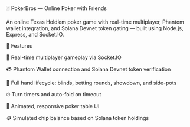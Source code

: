 🃏 PokerBros — Online Poker with Friends

An online Texas Hold’em poker game with real-time multiplayer, Phantom wallet integration, and Solana Devnet token gating — built using Node.js, Express, and Socket.IO.

🚀 Features

💬 Real-time multiplayer gameplay via Socket.IO

💳 Phantom Wallet connection and Solana Devnet token verification

🧠 Full hand lifecycle: blinds, betting rounds, showdown, and side-pots

⏱ Turn timers and auto-fold on timeout

🎨 Animated, responsive poker table UI

🪙 Simulated chip balance based on Solana token holdings